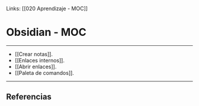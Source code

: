 Links: [[020 Aprendizaje - MOC]]

# Obsidian - MOC
---

- [[Crear notas]].
- [[Enlaces internos]].
- [[Abrir enlaces]].
- [[Paleta de comandos]].

---

## Referencias